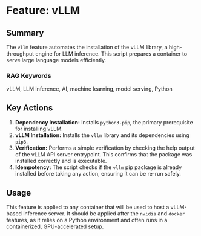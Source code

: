 # Feature: vLLM

## Summary

The `vllm` feature automates the installation of the vLLM library, a high-throughput engine for LLM inference. This script prepares a container to serve large language models efficiently.

### RAG Keywords
vLLM, LLM inference, AI, machine learning, model serving, Python

## Key Actions

1.  **Dependency Installation:** Installs `python3-pip`, the primary prerequisite for installing vLLM.
2.  **vLLM Installation:** Installs the `vllm` library and its dependencies using `pip3`.
3.  **Verification:** Performs a simple verification by checking the help output of the vLLM API server entrypoint. This confirms that the package was installed correctly and is executable.
4.  **Idempotency:** The script checks if the `vllm` pip package is already installed before taking any action, ensuring it can be re-run safely.

## Usage

This feature is applied to any container that will be used to host a vLLM-based inference server. It should be applied after the `nvidia` and `docker` features, as it relies on a Python environment and often runs in a containerized, GPU-accelerated setup.